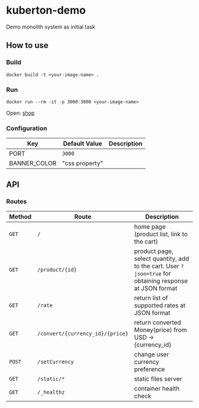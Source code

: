 # kuberton-demo
Demo monolith system as initial task

## How to use

### Build

```
docker build -t <your-image-name> .
```

### Run

```
docker run --rm -it -p 3000:3000 <your-image-name>
```

Open: [shop](http://localhost:3000)

### Configuration

Key | Default Value | Description
---|---|---
PORT | `3000` |
BANNER_COLOR | "css property" |

## API

### Routes

Method | Route | Description
---|---|---
`GET` | `/` | home page (product list, link to the cart)
`GET`| `/product/{id}` | product page, select quantity, add to the cart. User `?json=true` for obtaining response at JSON format
`GET`| `/rate` | return list of supported rates at JSON format
`GET`| `/convert/{currency_id}/{price}` | return converted Money(price) from USD -> {currency_id}
`POST` | `/setCurrency` | change user currency preference
`GET` | `/static/*` | static files server
`GET` | `/_healthz` | container health check
